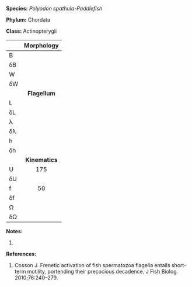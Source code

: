 **Species:** *Polyodon spathula-Paddlefish*

**Phylum:** Chordata

**Class:** Actinopterygii

|    | **Morphology** |
|:-- | :------------: |
| B  |  |
| δB |  |
| W  |  |
| δW |  |
|    | **Flagellum** |
| L  |  |
| δL |  |
| λ  |  |
| δλ |  |
| h  |  |
| δh |  |
|    | **Kinematics** |
| U  | 175 |
| δU |  |
| f  | 50 |
| δf |  |
| Ω  |  |
| δΩ |  |

**Notes:**

1.

**References:**

1. Cosson J.  Frenetic activation of fish spermatozoa flagella entails short-term motility, portending their precocious decadence.  J Fish Biolog. 2010;76:240–279.
